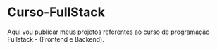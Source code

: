 # Curso-FullStack
Aqui vou publicar meus projetos referentes ao curso de programação Fullstack - (Frontend e Backend).
